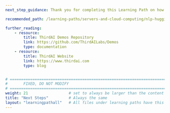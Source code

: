 ```yaml
---
next_step_guidance: Thank you for completing this Learning Path on how to run text classification tasks on Arm CPUs with ThirdAI. You might be interested in how to use the HuggingFace library and transformers to accomplish a similar task. 

recommended_path: /learning-paths/servers-and-cloud-computing/nlp-hugging-face/

further_reading:
    - resource:
        title: ThirdAI Demos Repository
        link: https://github.com/ThirdAILabs/Demos
        type: documentation
    - resource:
        title: ThirdAI Website
        link: https://www.thirdai.com
        type: blog


# ================================================================================
#       FIXED, DO NOT MODIFY
# ================================================================================
weight: 21                  # set to always be larger than the content in this path, and one more than 'review'
title: "Next Steps"         # Always the same
layout: "learningpathall"   # All files under learning paths have this same wrapper
---
```

